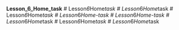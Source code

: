 **Lesson_6_Home_task**
#   L e s s o n _ 6 _ H o m e _ t a s k  
 #   L e s s o n _ 6 _ H o m e _ t a s k  
 #   L e s s o n _ 6 _ H o m e _ t a s k  
 #   L e s s o n _ 6 _ H o m e - t a s k  
 #   L e s s o n _ 6 _ H o m e - t a s k  
 #   L e s s o n _ 6 _ H o m e _ t a s k  
 #   L e s s o n _ 6 _ H o m e _ t a s k  
 #   L e s s o n _ 6 _ H o m e _ t a s k  
 